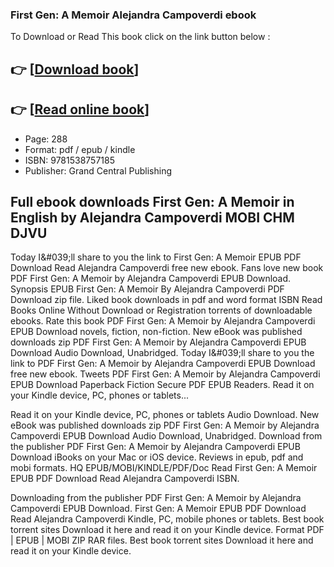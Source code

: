 ### First Gen: A Memoir Alejandra Campoverdi ebook

To Download or Read This book click on the link button below :

## 👉  [**[Download book](http://ebooksharez.info/download.php?group=book&from=github.com&id=681861&lnk=1064 "Download book")**]

## 👉  [**[Read online book](http://ebooksharez.info/download.php?group=book&from=github.com&id=681861&lnk=1064 "Read online book")**]


* Page: 288
* Format: pdf / epub / kindle
* ISBN: 9781538757185
* Publisher: Grand Central Publishing



## Full ebook downloads First Gen: A Memoir in English by Alejandra Campoverdi MOBI CHM DJVU


Today I&amp;#039;ll share to you the link to First Gen: A Memoir EPUB PDF Download Read Alejandra Campoverdi free new ebook. Fans love new book PDF First Gen: A Memoir by Alejandra Campoverdi EPUB Download. Synopsis EPUB First Gen: A Memoir By Alejandra Campoverdi PDF Download zip file. Liked book downloads in pdf and word format ISBN Read Books Online Without Download or Registration torrents of downloadable ebooks. Rate this book PDF First Gen: A Memoir by Alejandra Campoverdi EPUB Download novels, fiction, non-fiction. New eBook was published downloads zip PDF First Gen: A Memoir by Alejandra Campoverdi EPUB Download Audio Download, Unabridged. Today I&amp;#039;ll share to you the link to PDF First Gen: A Memoir by Alejandra Campoverdi EPUB Download free new ebook. Tweets PDF First Gen: A Memoir by Alejandra Campoverdi EPUB Download Paperback Fiction Secure PDF EPUB Readers. Read it on your Kindle device, PC, phones or tablets...

Read it on your Kindle device, PC, phones or tablets Audio Download. New eBook was published downloads zip PDF First Gen: A Memoir by Alejandra Campoverdi EPUB Download Audio Download, Unabridged. Download from the publisher PDF First Gen: A Memoir by Alejandra Campoverdi EPUB Download iBooks on your Mac or iOS device. Reviews in epub, pdf and mobi formats. HQ EPUB/MOBI/KINDLE/PDF/Doc Read First Gen: A Memoir EPUB PDF Download Read Alejandra Campoverdi ISBN.

Downloading from the publisher PDF First Gen: A Memoir by Alejandra Campoverdi EPUB Download. First Gen: A Memoir EPUB PDF Download Read Alejandra Campoverdi Kindle, PC, mobile phones or tablets. Best book torrent sites Download it here and read it on your Kindle device. Format PDF | EPUB | MOBI ZIP RAR files. Best book torrent sites Download it here and read it on your Kindle device.





